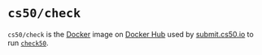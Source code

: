 # `cs50/check`

`cs50/check` is the [Docker](../../docker) image on [Docker Hub](https://hub.docker.com/r/cs50/check/) used by [submit.cs50.io](https://submit.cs50.io/) to run [`check50`](../check50).
